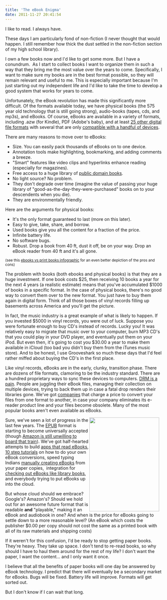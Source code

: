 ```yaml
---
title: 'The eBook Enigma'
date: 2011-11-27 20:41:54
---
```


I like to read. I always have.

These days I am particularly fond of non-fiction (I never thought that would happen. I still remember how thick the dust settled in the non-fiction section of my high school library).

I own a few books now and I'd like to get some more. But I have a conundrum.  As I start to collect books I want to organize them in such a way that they bring me the most value over the years to come. Specifically, I want to make sure my books are in the best format possible, so they will remain relevant and useful to me. This is especially important because I'm just starting out my independent life and I'd like to take the time to develop a good system that works for years to come.

Unfortunately, the eBook revolution has made this significantly more difficult. Of the formats available today, we have physical books (the 575 year old technology that is still going strong), audio-books (tapes, cds, and mp3s), and eBooks. Of course, eBooks are available in a variety of formats, including .azw (for Kindle), PDF (Adobe's baby), and at least <a href="http://en.wikipedia.org/wiki/Comparison_of_e-book_formats" target="_blank" rel="noopener noreferrer" title="Comparison of e-book formats">25 other digital file formats</a> with several that are only <a href="http://en.wikipedia.org/wiki/Comparison_of_e-book_formats#Supporting_Platforms" target="_blank" rel="noopener noreferrer" title="Ebook compatibility table">compatible with a handful of devices</a>.

There are many reasons to move over to eBooks:

- Size. You can easily pack thousands of eBooks on to one device.
- Annotation tools make highlighting, bookmarking, and adding comments a breeze.
- "Smart" features like video clips and hyperlinks enhance reading (especially for magazines).
- Free access to a huge library of <a href="http://bryanbraun.com/2011/04/25/5-awesome-books-that-are-free-online/" target="_blank" rel="noopener noreferrer" title="5 Awesome Books (that are FREE online)">public domain books</a>.
- No light source? No problem.
- They don't degrade over time (imagine the value of passing your huge library of "good-as-the-day-they-were-purchased" books on to your descendents when you die).
- They are environmentally friendly.

Here are the arguments for physical books:

- It's the only format guaranteed to last (more on this later).
- Easy to give, take, share, and borrow.
- Used books give you all the content for a fraction of the price.
- Infinite battery life.
- No software bugs.
- Robust. Drop a book from 40 ft, dust it off, be on your way. Drop an eBook reader from 40 ft and it's all gone.

<small>(see this <a href="http://img.labnol.org/files/ebook-print-books.png" target="_blank" rel="noopener noreferrer" title="ebooks vs print books">ebooks vs print books infographic</a> for an even better depiction of the pros and cons)</small>

The problem with books (both ebooks and physical books) is that they are a huge investment. If one book costs $25, then receiving 10 books a year for the next 4 years (a realistic estimate) means that you've accumulated $1000 of books in a specific format. In the case of physical books, there's no good way to convert them over to the new format. You just have to buy them again in digital form. Think of all those boxes of vinyl records filling up basements across America and you'll get the picture.

In fact, the music industry is a great example of what is likely to happen. If you invested $5000 in vinyl records, you were out of luck. Suppose you were fortunate enough to buy CD's instead of records. Lucky you! It was relatively easy to migrate that music over to your computer, burn MP3 CD's that you could play in your DVD player, and eventually put them on your iPod. But even then, it's going to cost you $30.00 a year to make them available in iCloud (too bad you didn't buy them from the iTunes music store). And to be honest, I use Grooveshark so much these days that I'd feel rather miffed about buying the CD's in the first place.

Like vinyl records, eBooks are in the early, clunky, transition phase. There are dozens of file formats, clamoring to be the industry standard. There are a hundred proprietary ways to sync these devices to computers. <a href="http://www.teleread.com/drm/drm-turns-e-book-experience-into-confusing-maze-of-incompatibility-and-missing-features/" target="_blank" rel="noopener noreferrer" title="eBooks and DRM">DRM is a pain</a>. People are juggling their eBook files, managing their collection on multiple devices, trying to back them up in case a fatal drop renders their libraries gone. We've got <a href="http://www.ebookconversiondirectory.com/" target="_blank" rel="noopener noreferrer" title="eBook conversion">companies</a> that charge a price to convert your files from one format to another, in case your company eliminates its e-reader product line and your files become obsolete. Many of the most popular books aren't even available as eBooks.

<div style="width: 234px;float:right;">
  <img alt="" height="300" src="http://www.toonpool.com/user/6504/files/book_vs_e-book_725285.jpg" title="eBook vs Book" width="224" />
</div>

Sure, we've seen a lot of progress in the last few years. The <a href="http://en.wikipedia.org/wiki/EPUB" target="_blank" rel="noopener noreferrer" title="EPUB format (wikipedia)">EPUB</a> format is starting to become universally accepted (though <a href="http://en.wikipedia.org/wiki/Amazon_Kindle#Epub_support" target="_blank" rel="noopener noreferrer" title="Kindle EPUB Support">Amazon is still unwilling to board that train</a>). We've got half-hearted attempts to build <a href="http://overdrive.com/News/getarticle.aspx?newsArticleID=20100519" target="_blank" rel="noopener noreferrer" title="Overdrive App">apps that read eBooks</a>, <a href="http://www.squidoo.com/ebook-to-audiobook" target="_blank" rel="noopener noreferrer" title="ebook to audiobook">10 step tutorials</a> on how to do your own eBook conversions, speed typing Indians <a href="http://www.data-entry-india.com/digital-content-conversion-services/e-book-publishing-conversion-services-india.htm" target="_blank" rel="noopener noreferrer" title="Indian ebook conversion">manually creating eBooks</a> from your paper copies,  integration for <a href="http://www.csmonitor.com/Innovation/Horizons/2011/0921/Amazon-Kindle-can-now-check-out-e-books-from-11-000-libraries" target="_blank" rel="noopener noreferrer" title="Kindle can now check out library books">checking out eBooks like library books</a>, and everybody trying to put eBooks up into the cloud.

But whose cloud should we embrace? Google's? Amazon's? Should we hold out for an awesome future format that is readable **and** "playable," making it an eBook and audiobook in one? And when is the price for eBooks going to settle down to a more reasonable level? (An eBook which costs the publisher $0.00 per copy should not cost the same as a printed book with all of its raw materials and shipping costs)

If it weren't for this confusion, I'd be ready to stop getting paper books. They're heavy. They take up space. I don't tend to re-read books, so why should I have to haul them around for the rest of my life? I don't want the paper, I want the content... and I only want it once.

I believe that all the benefits of paper books will one day be answered by eBook technology. I predict that there will eventually be a secondary market for eBooks. Bugs will be fixed. Battery life will improve. Formats will get sorted out.

But I don't know if I can wait that long.
